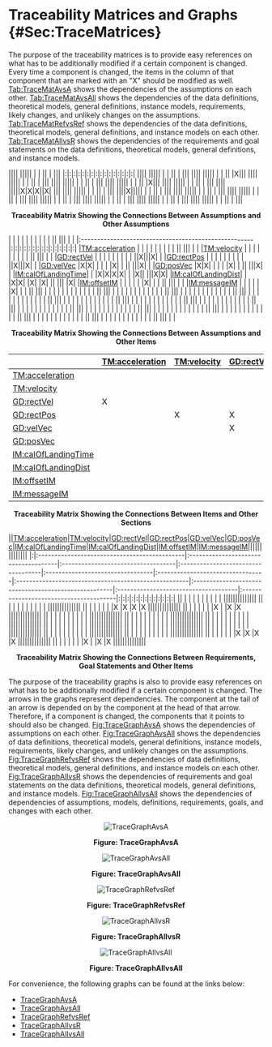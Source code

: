 # Traceability Matrices and Graphs {#Sec:TraceMatrices}

The purpose of the traceability matrices is to provide easy references on what has to be additionally modified if a certain component is changed. Every time a component is changed, the items in the column of that component that are marked with an "X" should be modified as well. [Tab:TraceMatAvsA](./SecTraceMatrices.md#Table:TraceMatAvsA) shows the dependencies of the assumptions on each other. [Tab:TraceMatAvsAll](./SecTraceMatrices.md#Table:TraceMatAvsAll) shows the dependencies of the data definitions, theoretical models, general definitions, instance models, requirements, likely changes, and unlikely changes on the assumptions. [Tab:TraceMatRefvsRef](./SecTraceMatrices.md#Table:TraceMatRefvsRef) shows the dependencies of the data definitions, theoretical models, general definitions, and instance models on each other. [Tab:TraceMatAllvsR](./SecTraceMatrices.md#Table:TraceMatAllvsR) shows the dependencies of the requirements and goal statements on the data definitions, theoretical models, general definitions, and instance models.

<div id="Table:TraceMatAvsA"></div>

|||| ||||| | | || | |||
|:|:|:|:|:|:|:|:|:|:|:|:|:|:|:|:|
|||| ||||| | | || | |||
|||| ||||| | | || |X|||
|||| ||||| | | || | |||
|||| ||||| | | || | |||
|||| ||||| | | || |X|||
|||| ||||| | | || | |||
|||| |||||X|X|X||X| |||
|||| ||||| | | || | |||
||||X||||| | | || | |||
|||| ||||| | | || | |||
|||| ||||| | | || | |||
|||| ||||| | | || | |||
|||| ||||| | | || | |||
|||| ||||| | | || | |||
|||| ||||| | | || | |||

**<p align="center">Traceability Matrix Showing the Connections Between Assumptions and Other Assumptions</p>**

<div id="Table:TraceMatAvsAll"></div>

|                                                      | | | | | | | | | || ||| | |
|:-----------------------------------------------------|:|:|:|:|:|:|:|:|:|:|:|:|:|:|:|
|[TM:acceleration](./SecTMs.md#TM:acceleration)        | | | | | | | | | || ||| | |
|[TM:velocity](./SecTMs.md#TM:velocity)                | | | | | | | | | || ||| | |
|[GD:rectVel](./SecGDs.md#GD:rectVel)                  | | | | | | | | | ||X|||X| |
|[GD:rectPos](./SecGDs.md#GD:rectPos)                  | | | | | | | | | ||X|||X| |
|[GD:velVec](./SecGDs.md#GD:velVec)                    |X|X| | | | |X| | || |||X| |
|[GD:posVec](./SecGDs.md#GD:posVec)                    |X|X| | | | |X| | || |||X| |
|[IM:calOfLandingTime](./SecIMs.md#IM:calOfLandingTime)| | |X|X|X|X| | |X|| |||X|X|
|[IM:calOfLandingDist](./SecIMs.md#IM:calOfLandingDist)| | |X|X| |X| |X| || ||| |X|
|[IM:offsetIM](./SecIMs.md#IM:offsetIM)                | | | | | |X| | | || ||| | |
|[IM:messageIM](./SecIMs.md#IM:messageIM)              | | | | | |X| | | || ||| | |
|                                                      | | | | | | | | | || ||| | |
|                                                      | | | | | | | | | || ||| | |
|                                                      | | | | | | | | | || ||| | |
|                                                      | | | | | | | | | || ||| | |
|                                                      | | | | | | | | | || ||| | |
|                                                      | | | | | | | | | || ||| | |
|                                                      | | | | | | | | | || ||| | |
|                                                      | | | | | | | | | || ||| | |
|                                                      | | | | | | | | | || ||| | |
|                                                      | | | | | | | | | || ||| | |
|                                                      | | | | | | | | | || ||| | |
|                                                      | | | | | | | | | || ||| | |
|                                                      | | | | | | | | | || ||| | |

**<p align="center">Traceability Matrix Showing the Connections Between Assumptions and Other Items</p>**

<div id="Table:TraceMatRefvsRef"></div>

|                                                      |[TM:acceleration](./SecTMs.md#TM:acceleration)|[TM:velocity](./SecTMs.md#TM:velocity)|[GD:rectVel](./SecGDs.md#GD:rectVel)|[GD:rectPos](./SecGDs.md#GD:rectPos)|[GD:velVec](./SecGDs.md#GD:velVec)|[GD:posVec](./SecGDs.md#GD:posVec)|[IM:calOfLandingTime](./SecIMs.md#IM:calOfLandingTime)|[IM:calOfLandingDist](./SecIMs.md#IM:calOfLandingDist)|[IM:offsetIM](./SecIMs.md#IM:offsetIM)|[IM:messageIM](./SecIMs.md#IM:messageIM)|
|:-----------------------------------------------------|:---------------------------------------------|:-------------------------------------|:-----------------------------------|:-----------------------------------|:---------------------------------|:---------------------------------|:-----------------------------------------------------|:-----------------------------------------------------|:-------------------------------------|:---------------------------------------|
|[TM:acceleration](./SecTMs.md#TM:acceleration)        |                                              |                                      |                                    |                                    |                                  |                                  |                                                      |                                                      |                                      |                                        |
|[TM:velocity](./SecTMs.md#TM:velocity)                |                                              |                                      |                                    |                                    |                                  |                                  |                                                      |                                                      |                                      |                                        |
|[GD:rectVel](./SecGDs.md#GD:rectVel)                  |X                                             |                                      |                                    |                                    |                                  |                                  |                                                      |                                                      |                                      |                                        |
|[GD:rectPos](./SecGDs.md#GD:rectPos)                  |                                              |X                                     |X                                   |                                    |                                  |                                  |                                                      |                                                      |                                      |                                        |
|[GD:velVec](./SecGDs.md#GD:velVec)                    |                                              |                                      |X                                   |                                    |                                  |                                  |                                                      |                                                      |                                      |                                        |
|[GD:posVec](./SecGDs.md#GD:posVec)                    |                                              |                                      |                                    |X                                   |                                  |                                  |                                                      |                                                      |                                      |                                        |
|[IM:calOfLandingTime](./SecIMs.md#IM:calOfLandingTime)|                                              |                                      |                                    |                                    |                                  |X                                 |                                                      |                                                      |                                      |                                        |
|[IM:calOfLandingDist](./SecIMs.md#IM:calOfLandingDist)|                                              |                                      |                                    |                                    |                                  |X                                 |X                                                     |                                                      |                                      |                                        |
|[IM:offsetIM](./SecIMs.md#IM:offsetIM)                |                                              |                                      |                                    |                                    |                                  |                                  |                                                      |X                                                     |                                      |                                        |
|[IM:messageIM](./SecIMs.md#IM:messageIM)              |                                              |                                      |                                    |                                    |                                  |                                  |                                                      |                                                      |X                                     |                                        |

**<p align="center">Traceability Matrix Showing the Connections Between Items and Other Sections</p>**

<div id="Table:TraceMatAllvsR"></div>

||[TM:acceleration](./SecTMs.md#TM:acceleration)|[TM:velocity](./SecTMs.md#TM:velocity)|[GD:rectVel](./SecGDs.md#GD:rectVel)|[GD:rectPos](./SecGDs.md#GD:rectPos)|[GD:velVec](./SecGDs.md#GD:velVec)|[GD:posVec](./SecGDs.md#GD:posVec)|[IM:calOfLandingTime](./SecIMs.md#IM:calOfLandingTime)|[IM:calOfLandingDist](./SecIMs.md#IM:calOfLandingDist)|[IM:offsetIM](./SecIMs.md#IM:offsetIM)|[IM:messageIM](./SecIMs.md#IM:messageIM)||||||||||||||
|:|:---------------------------------------------|:-------------------------------------|:-----------------------------------|:-----------------------------------|:---------------------------------|:---------------------------------|:-----------------------------------------------------|:-----------------------------------------------------|:-------------------------------------|:---------------------------------------|:|:|:|:|:|:|:|:|:|:|:|:|:|
||                                              |                                      |                                    |                                    |                                  |                                  |                                                      |                                                      |                                      |                                        ||||||||||||||
||                                              |                                      |                                    |                                    |                                  |                                  |                                                      |                                                      |                                      |                                        ||||||||||||||
||                                              |                                      |                                    |                                    |                                  |                                  |X                                                     |X                                                     |X                                     |X                                       ||||||||||||||
||                                              |                                      |                                    |                                    |                                  |                                  |X                                                     |                                                      |X                                     |X                                       ||||||||||||||
||                                              |                                      |                                    |                                    |                                  |                                  |                                                      |                                                      |                                      |                                        ||||||||||||||
||                                              |                                      |                                    |                                    |                                  |                                  |                                                      |                                                      |                                      |                                        ||||||||||||||
||                                              |                                      |                                    |                                    |                                  |                                  |                                                      |                                                      |                                      |                                        ||||||||||||||
||                                              |                                      |                                    |                                    |                                  |                                  |                                                      |                                                      |                                      |                                        ||||||||||||||
||                                              |                                      |                                    |                                    |                                  |                                  |                                                      |                                                      |                                      |                                        ||||||||||||||
||                                              |                                      |                                    |                                    |                                  |                                  |                                                      |                                                      |                                      |                                        ||||||||||||||
||                                              |                                      |                                    |                                    |                                  |                                  |                                                      |                                                      |                                      |                                        ||||||||||||||
||                                              |                                      |                                    |                                    |                                  |                                  |                                                      |                                                      |                                      |                                        ||||||||||||||
||                                              |                                      |                                    |                                    |                                  |                                  |X                                                     |X                                                     |X                                     |X                                       ||||||||||||||
||                                              |                                      |                                    |                                    |                                  |                                  |X                                                     |                                                      |X                                     |X                                       ||||||||||||||

**<p align="center">Traceability Matrix Showing the Connections Between Requirements, Goal Statements and Other Items</p>**

The purpose of the traceability graphs is also to provide easy references on what has to be additionally modified if a certain component is changed. The arrows in the graphs represent dependencies. The component at the tail of an arrow is depended on by the component at the head of that arrow. Therefore, if a component is changed, the components that it points to should also be changed. [Fig:TraceGraphAvsA](./SecTraceMatrices.md#Figure:TraceGraphAvsA) shows the dependencies of assumptions on each other. [Fig:TraceGraphAvsAll](./SecTraceMatrices.md#Figure:TraceGraphAvsAll) shows the dependencies of data definitions, theoretical models, general definitions, instance models, requirements, likely changes, and unlikely changes on the assumptions. [Fig:TraceGraphRefvsRef](./SecTraceMatrices.md#Figure:TraceGraphRefvsRef) shows the dependencies of data definitions, theoretical models, general definitions, and instance models on each other. [Fig:TraceGraphAllvsR](./SecTraceMatrices.md#Figure:TraceGraphAllvsR) shows the dependencies of requirements and goal statements on the data definitions, theoretical models, general definitions, and instance models. [Fig:TraceGraphAllvsAll](./SecTraceMatrices.md#Figure:TraceGraphAllvsAll) shows the dependencies of dependencies of assumptions, models, definitions, requirements, goals, and changes with each other.

<div id="Figure:TraceGraphAvsA" align="center" >

![TraceGraphAvsA](./assets/avsa.svg)

**Figure: TraceGraphAvsA**

</div>

<div id="Figure:TraceGraphAvsAll" align="center" >

![TraceGraphAvsAll](./assets/avsall.svg)

**Figure: TraceGraphAvsAll**

</div>

<div id="Figure:TraceGraphRefvsRef" align="center" >

![TraceGraphRefvsRef](./assets/refvsref.svg)

**Figure: TraceGraphRefvsRef**

</div>

<div id="Figure:TraceGraphAllvsR" align="center" >

![TraceGraphAllvsR](./assets/allvsr.svg)

**Figure: TraceGraphAllvsR**

</div>

<div id="Figure:TraceGraphAllvsAll" align="center" >

![TraceGraphAllvsAll](./assets/allvsall.svg)

**Figure: TraceGraphAllvsAll**

</div>

For convenience, the following graphs can be found at the links below:

- [TraceGraphAvsA](../../../../traceygraphs/projectile/avsa.svg)
- [TraceGraphAvsAll](../../../../traceygraphs/projectile/avsall.svg)
- [TraceGraphRefvsRef](../../../../traceygraphs/projectile/refvsref.svg)
- [TraceGraphAllvsR](../../../../traceygraphs/projectile/allvsr.svg)
- [TraceGraphAllvsAll](../../../../traceygraphs/projectile/allvsall.svg)
